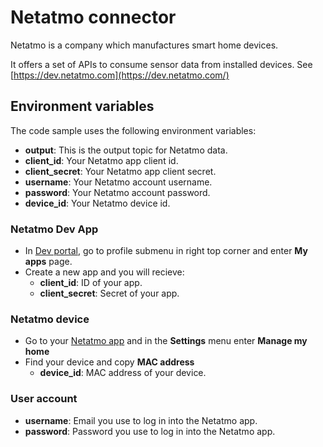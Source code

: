 # Netatmo connector

Netatmo is a company which manufactures smart home devices. 

It offers a set of APIs to consume sensor data from installed devices. See [https://dev.netatmo.com](https://dev.netatmo.com/) 

## Environment variables

The code sample uses the following environment variables:

- **output**: This is the output topic for Netatmo data.
- **client_id**: Your Netatmo app client id.
- **client_secret**: Your Netatmo app client secret.
- **username**: Your Netatmo account username.
- **password**: Your Netatmo account password.
- **device_id**: Your Netatmo device id.

### Netatmo Dev App
- In [Dev portal](https://dev.netatmo.com/), go to profile submenu in right top corner and enter **My apps** page.
- Create a new app and you will recieve:
  - **client_id**: ID of your app.
  - **client_secret**: Secret of your app.

### Netatmo device
- Go to your [Netatmo app](https://my.netatmo.com/app/station) and in the **Settings** menu enter **Manage my home**
- Find your device and copy **MAC address**
  - **device_id**: MAC address of your device.

### User account
- **username**: Email you use to log in into the Netatmo app.
- **password**: Password you use to log in into the Netatmo app.

